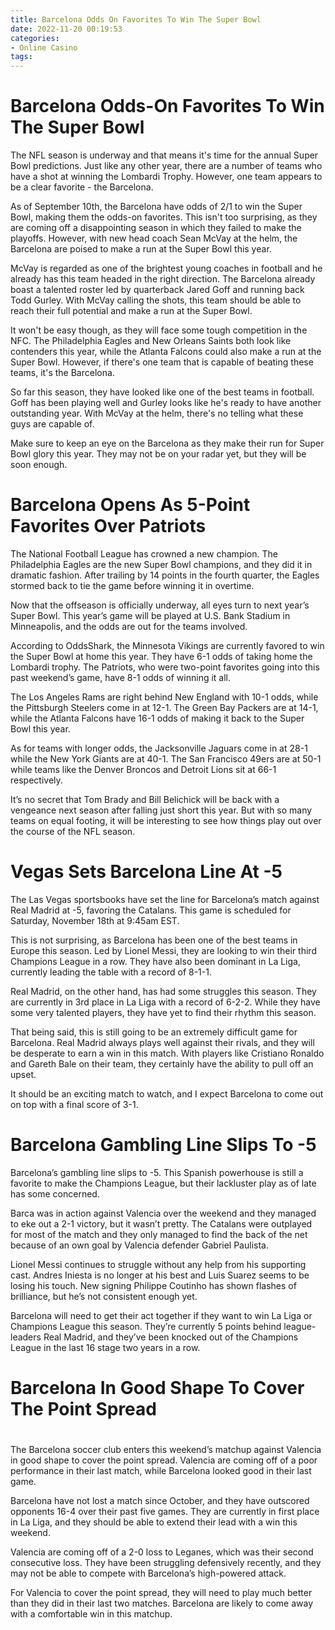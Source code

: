 ```yaml
---
title: Barcelona Odds On Favorites To Win The Super Bowl
date: 2022-11-20 00:19:53
categories:
- Online Casino
tags:
---
```



#  Barcelona Odds-On Favorites To Win The Super Bowl

The NFL season is underway and that means it's time for the annual Super Bowl predictions. Just like any other year, there are a number of teams who have a shot at winning the Lombardi Trophy. However, one team appears to be a clear favorite - the Barcelona.

As of September 10th, the Barcelona have odds of 2/1 to win the Super Bowl, making them the odds-on favorites. This isn't too surprising, as they are coming off a disappointing season in which they failed to make the playoffs. However, with new head coach Sean McVay at the helm, the Barcelona are poised to make a run at the Super Bowl this year.

McVay is regarded as one of the brightest young coaches in football and he already has this team headed in the right direction. The Barcelona already boast a talented roster led by quarterback Jared Goff and running back Todd Gurley. With McVay calling the shots, this team should be able to reach their full potential and make a run at the Super Bowl.

It won't be easy though, as they will face some tough competition in the NFC. The Philadelphia Eagles and New Orleans Saints both look like contenders this year, while the Atlanta Falcons could also make a run at the Super Bowl. However, if there's one team that is capable of beating these teams, it's the Barcelona.

So far this season, they have looked like one of the best teams in football. Goff has been playing well and Gurley looks like he's ready to have another outstanding year. With McVay at the helm, there's no telling what these guys are capable of.

Make sure to keep an eye on the Barcelona as they make their run for Super Bowl glory this year. They may not be on your radar yet, but they will be soon enough.

#  Barcelona Opens As 5-Point Favorites Over Patriots

The National Football League has crowned a new champion. The Philadelphia Eagles are the new Super Bowl champions, and they did it in dramatic fashion. After trailing by 14 points in the fourth quarter, the Eagles stormed back to tie the game before winning it in overtime.

Now that the offseason is officially underway, all eyes turn to next year’s Super Bowl. This year’s game will be played at U.S. Bank Stadium in Minneapolis, and the odds are out for the teams involved.

According to OddsShark, the Minnesota Vikings are currently favored to win the Super Bowl at home this year. They have 6-1 odds of taking home the Lombardi trophy. The Patriots, who were two-point favorites going into this past weekend’s game, have 8-1 odds of winning it all.

The Los Angeles Rams are right behind New England with 10-1 odds, while the Pittsburgh Steelers come in at 12-1. The Green Bay Packers are at 14-1, while the Atlanta Falcons have 16-1 odds of making it back to the Super Bowl this year.

As for teams with longer odds, the Jacksonville Jaguars come in at 28-1 while the New York Giants are at 40-1. The San Francisco 49ers are at 50-1 while teams like the Denver Broncos and Detroit Lions sit at 66-1 respectively.

It’s no secret that Tom Brady and Bill Belichick will be back with a vengeance next season after falling just short this year. But with so many teams on equal footing, it will be interesting to see how things play out over the course of the NFL season.

#  Vegas Sets Barcelona Line At -5 
The Las Vegas sportsbooks have set the line for Barcelona’s match against Real Madrid at -5, favoring the Catalans. This game is scheduled for Saturday, November 18th at 9:45am EST.

This is not surprising, as Barcelona has been one of the best teams in Europe this season. Led by Lionel Messi, they are looking to win their third Champions League in a row. They have also been dominant in La Liga, currently leading the table with a record of 8-1-1.

Real Madrid, on the other hand, has had some struggles this season. They are currently in 3rd place in La Liga with a record of 6-2-2. While they have some very talented players, they have yet to find their rhythm this season.

That being said, this is still going to be an extremely difficult game for Barcelona. Real Madrid always plays well against their rivals, and they will be desperate to earn a win in this match. With players like Cristiano Ronaldo and Gareth Bale on their team, they certainly have the ability to pull off an upset.

It should be an exciting match to watch, and I expect Barcelona to come out on top with a final score of 3-1.

#  Barcelona Gambling Line Slips To -5 

 Barcelona’s gambling line slips to -5. This Spanish powerhouse is still a favorite to make the Champions League, but their lackluster play as of late has some concerned.

Barca was in action against Valencia over the weekend and they managed to eke out a 2-1 victory, but it wasn’t pretty. The Catalans were outplayed for most of the match and they only managed to find the back of the net because of an own goal by Valencia defender Gabriel Paulista.

Lionel Messi continues to struggle without any help from his supporting cast. Andres Iniesta is no longer at his best and Luis Suarez seems to be losing his touch. New signing Philippe Coutinho has shown flashes of brilliance, but he’s not consistent enough yet.

Barcelona will need to get their act together if they want to win La Liga or Champions League this season. They’re currently 5 points behind league-leaders Real Madrid, and they’ve been knocked out of the Champions League in the last 16 stage two years in a row.

#  Barcelona In Good Shape To Cover The Point Spread

#

The Barcelona soccer club enters this weekend’s matchup against Valencia in good shape to cover the point spread. Valencia are coming off of a poor performance in their last match, while Barcelona looked good in their last game.

Barcelona have not lost a match since October, and they have outscored opponents 16-4 over their past five games. They are currently in first place in La Liga, and they should be able to extend their lead with a win this weekend.

Valencia are coming off of a 2-0 loss to Leganes, which was their second consecutive loss. They have been struggling defensively recently, and they may not be able to compete with Barcelona’s high-powered attack.

For Valencia to cover the point spread, they will need to play much better than they did in their last two matches. Barcelona are likely to come away with a comfortable win in this matchup.